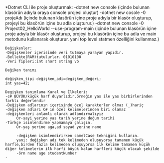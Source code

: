 *Dotnet CLI ile proje oluşturmak:
    -dotnet new console (içinde bulunan klasörün adıyla oraya console projesi oluştur)
    -dotnet new cosole -0 projeAdı (içinde bulunan klasörün içine proje adıyla bir klasör oluşturup, projeyi bu klasörün içine bu adla oluşturur.)
    -dotnet new console -0 Project02_HelloWorld --use-program-main (içinde bulunan klasörün içine proje adıyla bir klasör oluşturup, projeyi bu klasörün içine bu adla ve main metodunu kullanarak oluşturur. yani top level statmen özelliğini kullanmaz.)

    Değişkenler:
    -Değişkenler içerisinde veri tutmaya yarayan yapıdır.
    -Bellekte(RAM)tutulurlar. 01010100
    -Veri Tipleri:int short string vb

    Değiken tanımı
    
    değişken_tipi değişken_adi=degişken_değeri;
    int yas=42;

    Degişken tanımlama Kural ve İlkeleri:
    -c# BÜYÜK/küçük harf duyarlıdır.örneğin yas ile yas birbirlerinden farklı değerlendir
    -Değişken adlarının içerisinde özel karakterler olmaz (_)hariç
    -değişken adları C# ın özel kelimelerinden biri olamaz
    -değişkenleri anlamlı olarak adlandırmalıyız
         Ör-sayi yerine yas tarih yerine doğum tarihi 
    -Türkçe isimlendirme yapmamaya çalışın.
         Ör-yaş yerine aga,ad soyad yerine name 

         -değişken isimlendirirken camelCase tekniğini kullanın.
         yani: değişken adı tek kelimeden oluşuyorsa tamamen küçük harfle,birden fazla kelimeden oluşuyorsa ilk kelime tamamen küçük diğer kelimelerin ilk harfi büyük kalan harfleri küçük olacak şekilde 
         -örn name age studentNumber
    -

